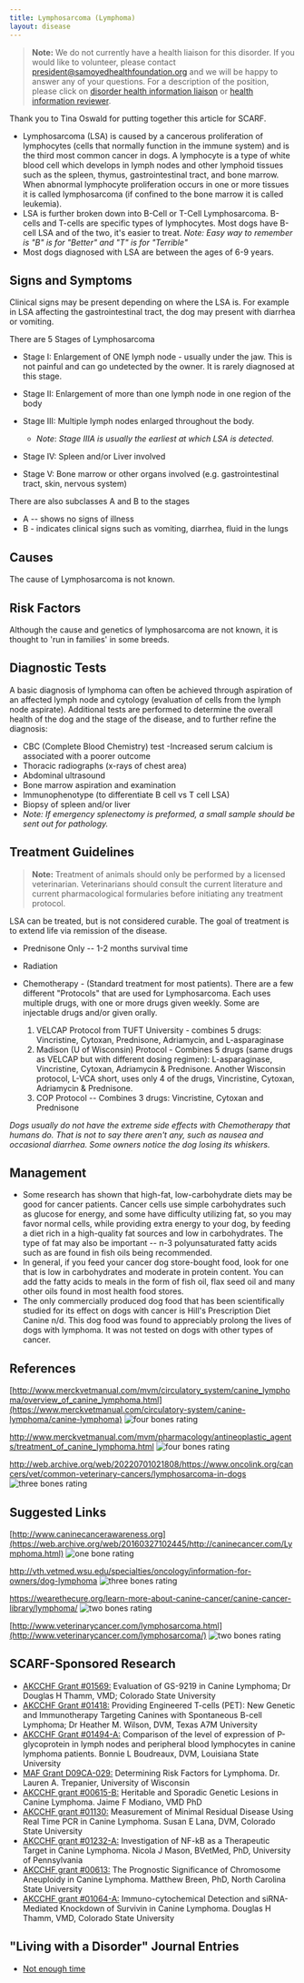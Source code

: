 ```yaml
---
title: Lymphosarcoma (Lymphoma)
layout: disease
---
```


> **Note:** We do not currently have a health liaison for this disorder.
> If you would like to volunteer, please contact
> [president@samoyedhealthfoundation.org](mailto:president@samoyedhealthfoundation.org?subject=Questions%20about%20becoming%20a%20Health%20Information%20Liaison%20or%20Reviewer)
> and we will be happy to answer any of your questions.
> For a description of the position, please click on
> [disorder health information liaison](/become-a-health-information-liaison)
> or
> [health information reviewer](/become-a-health-information-reviewer).

Thank you to Tina Oswald for putting together this article for SCARF.

- Lymphosarcoma (LSA) is caused by a cancerous proliferation of
  lymphocytes (cells that normally function in the immune system) and
  is the third most common cancer in dogs. A lymphocyte is a type of
  white blood cell which develops in lymph nodes and other lymphoid
  tissues such as the spleen, thymus, gastrointestinal tract, and
  bone marrow. When abnormal lymphocyte proliferation occurs in one
  or more tissues it is called lymphosarcoma (if confined to the bone
  marrow it is called leukemia).
- LSA is further broken down into B-Cell or T-Cell Lymphosarcoma.
  B-cells and T-cells are specific types of lymphocytes. Most dogs
  have B-cell LSA and of the two, it's easier to treat. _Note: Easy
  way to remember is "B" is for "Better" and "T" is for "Terrible"_
- Most dogs diagnosed with LSA are between the ages of 6-9 years.

## Signs and Symptoms

Clinical signs may be present depending on where the LSA is. For
example in LSA affecting the gastrointestinal tract, the dog may present
with diarrhea or vomiting.

There are 5 Stages of Lymphosarcoma

- Stage I: Enlargement of ONE lymph node - usually under the jaw.
  This is not painful and can go undetected by the owner. It is
  rarely diagnosed at this stage.
- Stage II: Enlargement of more than one lymph node in one region of
  the body
- Stage III: Multiple lymph nodes enlarged throughout the body.

  - _Note_: _Stage IIIA is usually the earliest at which LSA is detected._

- Stage IV: Spleen and/or Liver involved
- Stage V: Bone marrow or other organs involved (e.g.
  gastrointestinal tract, skin, nervous system)

There are also subclasses A and B to the stages

- A -- shows no signs of illness
- B - indicates clinical signs such as vomiting, diarrhea, fluid in
  the lungs

## Causes

The cause of Lymphosarcoma is not known.

## Risk Factors

Although the cause and genetics of lymphosarcoma are not known, it is
thought to 'run in families' in some breeds.

## Diagnostic Tests

A basic diagnosis of lymphoma can often be achieved through aspiration
of an affected lymph node and cytology (evaluation of cells from the
lymph node aspirate). Additional tests are performed to determine the
overall health of the dog and the stage of the disease, and to further
refine the diagnosis:

- CBC (Complete Blood Chemistry) test -Increased serum calcium is
  associated with a poorer outcome
- Thoracic radiographs (x-rays of chest area)
- Abdominal ultrasound
- Bone marrow aspiration and examination
- Immunophenotype (to differentiate B cell vs T cell LSA)
- Biopsy of spleen and/or liver
- _Note: If emergency
  splenectomy is preformed, a small sample should be sent out for
  pathology._

## Treatment Guidelines

> **Note:** Treatment of animals should only be performed by a licensed
> veterinarian. Veterinarians should consult the current literature and
> current pharmacological formularies before initiating any treatment
> protocol.

LSA can be treated, but is not considered curable. The goal of
treatment is to extend life via remission of the disease.

- Prednisone Only -- 1-2 months survival time
- Radiation
- Chemotherapy - (Standard treatment for most patients). There are a few different "Protocols" that are used for Lymphosarcoma. Each uses multiple drugs, with one or more drugs given weekly. Some are injectable drugs and/or given orally.

  1. VELCAP Protocol from TUFT University - combines 5 drugs: Vincristine, Cytoxan, Prednisone, Adriamycin, and L-asparaginase
  2. Madison (U of Wisconsin) Protocol - Combines 5 drugs (same drugs as VELCAP but with different dosing regimen): L-asparaginase, Vincristine, Cytoxan, Adriamycin & Prednisone. Another Wisconsin protocol, L-VCA short, uses only 4 of the drugs, Vincristine, Cytoxan, Adriamycin & Prednisone.
  3. COP Protocol -- Combines 3 drugs: Vincristine, Cytoxan and Prednisone

_Dogs usually do not have the extreme side effects with Chemotherapy
that humans do. That is not to say there aren't any, such as nausea and
occasional diarrhea. Some owners notice the dog losing its whiskers._

## Management

- Some research has shown that high-fat, low-carbohydrate diets may be
  good for cancer patients. Cancer cells use simple carbohydrates
  such as glucose for energy, and some have difficulty utilizing fat,
  so you may favor normal cells, while providing extra energy to your
  dog, by feeding a diet rich in a high-quality fat sources and low in
  carbohydrates. The type of fat may also be important -- n-3
  polyunsaturated fatty acids such as are found in fish oils being
  recommended.
- In general, if you feed your cancer dog store-bought food, look for
  one that is low in carbohydrates and moderate in protein content.
  You can add the fatty acids to meals in the form of fish oil, flax
  seed oil and many other oils found in most health food stores.
- The only commercially produced dog food that has been scientifically
  studied for its effect on dogs with cancer is Hill's Prescription
  Diet Canine n/d. This dog food was found to appreciably prolong the
  lives of dogs with lymphoma. It was not tested on dogs with other
  types of cancer.

## References

[http://www.merckvetmanual.com/mvm/circulatory_system/canine_lymphoma/overview_of_canine_lymphoma.html](https://www.merckvetmanual.com/circulatory-system/canine-lymphoma/canine-lymphoma) ![four bones rating](/img/4-bones.png)

<http://www.merckvetmanual.com/mvm/pharmacology/antineoplastic_agents/treatment_of_canine_lymphoma.html> ![four bones rating](/img/4-bones.png)

<http://web.archive.org/web/20220701021808/https://www.oncolink.org/cancers/vet/common-veterinary-cancers/lymphosarcoma-in-dogs> ![three bones rating](/img/3-bones.png)

## Suggested Links

[http://www.caninecancerawareness.org](https://web.archive.org/web/20160327102445/http://caninecancer.com/Lymphoma.html) ![one bone rating](/img/1-bone.png)

<http://vth.vetmed.wsu.edu/specialties/oncology/information-for-owners/dog-lymphoma> ![three bones rating](/img/3-bones.png)

<https://wearethecure.org/learn-more-about-canine-cancer/canine-cancer-library/lymphoma/> ![two bones rating](/img/2-bones.png)

[http://www.veterinarycancer.com/lymphosarcoma.html](http://www.veterinarycancer.com/lymphosarcoma/) ![two bones rating](/img/2-bones.png)

## SCARF-Sponsored Research

- [ AKCCHF Grant #01569:](/research/current-studies/akcchf-grant-1569) Evaluation of GS-9219 in Canine Lymphoma; Dr Douglas H Thamm, VMD; Colorado State University
- [AKCCHF Grant #01418:](/research/current-studies/akcchf-grant-1418) Providing Engineered T-cells (PET): New Genetic and Immunotherapy Targeting Canines with Spontaneous B-cell Lymphoma; Dr Heather M. Wilson, DVM, Texas A7M University
- [AKCCHF Grant #01494-A:](/research/current-studies/akcchf-grant-01494-a) Comparison of the level of expression of P-glycoprotein in lymph nodes and peripheral blood lymphocytes in canine lymphoma patients. Bonnie L Boudreaux, DVM, Louisiana State University
- [MAF Grant D09CA-029:](/research/current-studies/morris-grant-d09ca-029) Determining Risk Factors for Lymphoma. Dr. Lauren A. Trepanier, University of Wisconsin
- [AKCCHF grant #00615-B:](/research/current-studies/akcchf-grant-00615b) Heritable and Sporadic Genetic Lesions in Canine Lymphoma. Jaime F Modiano, VMD PhD
- [AKCCHF grant #01130:](/research/current-studies/akcchf-grant-01130) Measurement of Minimal Residual Disease Using Real Time PCR in Canine Lymphoma. Susan E Lana, DVM, Colorado State University
- [AKCCHF grant #01232-A:](/research/current-studies/akcchf-grant-01232-a) Investigation of NF-kB as a Therapeutic Target in Canine Lymphoma. Nicola J Mason, BVetMed, PhD, University of Pennsylvania
- [AKCCHF grant #00613:](/research/current-studies/akcchf-grant-00613) The Prognostic Significance of Chromosome Aneuploidy in Canine Lymphoma. Matthew Breen, PhD, North Carolina State University
- [AKCCHF grant #01064-A:](/research/current-studies/akcchf-grant-01064-a) Immuno-cytochemical Detection and siRNA-Mediated Knockdown of Survivin in Canine Lymphoma. Douglas H Thamm, VMD, Colorado State University

## "Living with a Disorder" Journal Entries

- [Not enough time](/diseases/lymphosarcoma-lymphoma-not-enough-time)
